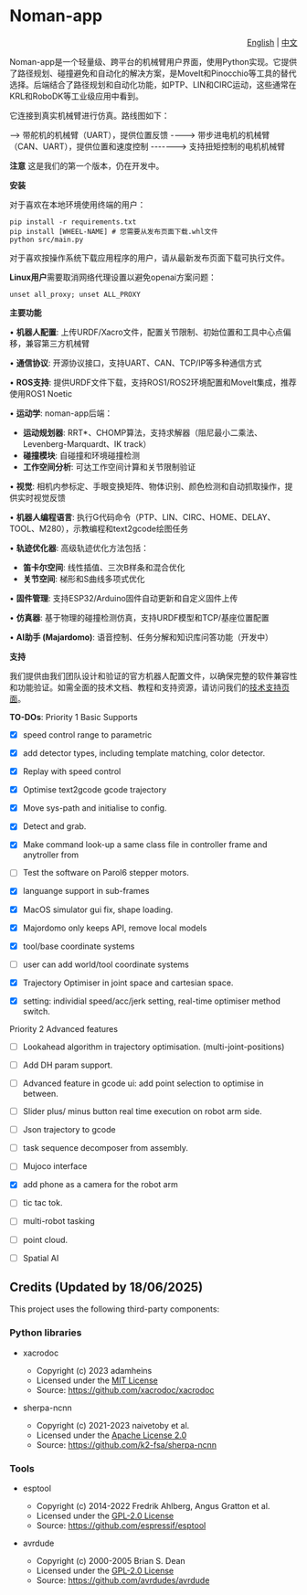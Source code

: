 # Noman-app

<div align="right">

[English](README.md) | [中文](README.zh-CN.md)

</div>

Noman-app是一个轻量级、跨平台的机械臂用户界面，使用Python实现。它提供了路径规划、碰撞避免和自动化的解决方案，是MoveIt和Pinocchio等工具的替代选择。后端结合了路径规划和自动化功能，如PTP、LIN和CIRC运动，这些通常在KRL和RoboDK等工业级应用中看到。

它连接到真实机械臂进行仿真。路线图如下：

--> 带舵机的机械臂（UART），提供位置反馈
----> 带步进电机的机械臂（CAN、UART），提供位置和速度控制
-------> 支持扭矩控制的电机机械臂

**注意** 这是我们的第一个版本，仍在开发中。

**安装**

对于喜欢在本地环境使用终端的用户：

```
pip install -r requirements.txt
pip install [WHEEL-NAME] # 您需要从发布页面下载.whl文件
python src/main.py
```

对于喜欢按操作系统下载应用程序的用户，请从最新发布页面下载可执行文件。

**Linux用户**需要取消网络代理设置以避免openai方案问题：

```
unset all_proxy; unset ALL_PROXY
``` 

**主要功能**

• **机器人配置**: 上传URDF/Xacro文件，配置关节限制、初始位置和工具中心点偏移，兼容第三方机械臂

• **通信协议**: 开源协议接口，支持UART、CAN、TCP/IP等多种通信方式

• **ROS支持**: 提供URDF文件下载，支持ROS1/ROS2环境配置和MoveIt集成，推荐使用ROS1 Noetic

• **运动学**: noman-app后端：
  - **运动规划器**: RRT*、CHOMP算法，支持求解器（阻尼最小二乘法、Levenberg-Marquardt、IK track）
  - **碰撞模块**: 自碰撞和环境碰撞检测
  - **工作空间分析**: 可达工作空间计算和关节限制验证

• **视觉**: 相机内参标定、手眼变换矩阵、物体识别、颜色检测和自动抓取操作，提供实时视觉反馈

• **机器人编程语言**: 执行G代码命令（PTP、LIN、CIRC、HOME、DELAY、TOOL、M280），示教编程和text2gcode绘图任务

• **轨迹优化器**: 高级轨迹优化方法包括：
  - **笛卡尔空间**: 线性插值、三次B样条和混合优化
  - **关节空间**: 梯形和S曲线多项式优化

• **固件管理**: 支持ESP32/Arduino固件自动更新和自定义固件上传

• **仿真器**: 基于物理的碰撞检测仿真，支持URDF模型和TCP/基座位置配置

• **AI助手 (Majardomo)**: 语音控制、任务分解和知识库问答功能（开发中）

**支持**

我们提供由我们团队设计和验证的官方机器人配置文件，以确保完整的软件兼容性和功能验证。如需全面的技术文档、教程和支持资源，请访问我们的[技术支持页面](https://nomanrobotics.com/techsupport/)。


**TO-DOs**:
Priority 1 Basic Supports

- [x] speed control range to parametric
- [x] add detector types, including template matching, color detector.
- [x] Replay with speed control
- [x] Optimise text2gcode gcode trajectory
- [X] Move sys-path and initialise to config.
- [x] Detect and grab.
- [x] Make command look-up a same class file in controller frame and anytroller from
- [ ] Test the software on Parol6 stepper motors.
- [x] languange support in sub-frames
- [x] MacOS simulator gui fix, shape loading.
- [x] Majordomo only keeps API, remove local models
- [x] tool/base coordinate systems
- [ ] user can add world/tool coordinate systems
- [x] Trajectory Optimiser in joint space and cartesian space.
- [x] setting: individial speed/acc/jerk setting, real-time optimiser method switch.


Priority 2 Advanced features

- [ ] Lookahead algorithm in trajectory optimisation. (multi-joint-positions)
- [ ] Add DH param support.
- [ ] Advanced feature in gcode ui: add point selection to optimise in between.
- [ ] Slider plus/ minus button real time execution on robot arm side.
- [ ] Json trajectory to gcode
- [ ] task sequence decomposer from assembly.
- [ ] Mujoco interface
- [x] add phone as a camera for the robot arm
- [ ] tic tac tok.
- [ ] multi-robot tasking
- [ ] point cloud.
- [ ] Spatial AI


## Credits (Updated by 18/06/2025)

This project uses the following third-party components:

### Python libraries

- xacrodoc
  - Copyright (c) 2023 adamheins
  - Licensed under the [MIT License](https://opensource.org/licenses/MIT)
  - Source: https://github.com/xacrodoc/xacrodoc

- sherpa-ncnn
  - Copyright (c) 2021-2023 naivetoby et al.
  - Licensed under the [Apache License 2.0](https://www.apache.org/licenses/LICENSE-2.0)
  - Source: https://github.com/k2-fsa/sherpa-ncnn


### Tools

- esptool
  - Copyright (c) 2014-2022 Fredrik Ahlberg, Angus Gratton et al.
  - Licensed under the [GPL-2.0 License](https://www.gnu.org/licenses/old-licenses/gpl-2.0.en.html)
  - Source: https://github.com/espressif/esptool

- avrdude
  - Copyright (c) 2000-2005 Brian S. Dean
  - Licensed under the [GPL-2.0 License](https://www.gnu.org/licenses/old-licenses/gpl-2.0.en.html)
  - Source: https://github.com/avrdudes/avrdude
